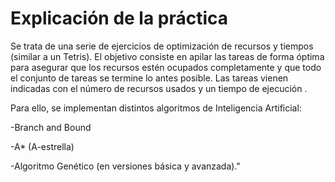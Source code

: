 # Explicación de la práctica

Se trata de una serie de ejercicios de optimización de recursos y tiempos (similar a un Tetris).
El objetivo consiste en apilar las tareas de forma óptima para asegurar que los recursos estén ocupados completamente y que todo el conjunto de tareas se termine lo antes posible.
Las tareas vienen indicadas con el número de recursos usados y un tiempo de ejecución . 

Para ello, se implementan distintos algoritmos de Inteligencia Artificial:

-Branch and Bound

-A* (A-estrella)
    
-Algoritmo Genético (en versiones básica y avanzada)."
